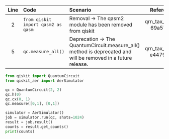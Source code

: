 | Line | Code | Scenario | Reference | Artifact | Refactoring |
| :--: | :--- | :------- | :-------: | :------- | :---------- |
| 2 | `from qiskit import qasm2 as qasm` | Removal -> The qasm2 module has been removed from qiskit | qrn_tax_ddbb-69a5707f | qiskit.qasm2 |  |
| 5 | `qc.measure_all()` | Deprecation -> The QuantumCircuit.measure_all() method is deprecated and will be removed in a future release. | qrn_tax_ddbb-e4479654 | QuantumCircuit.measure_all | `qc.measure([0,1], [0,1])` |

```python
from qiskit import QuantumCircuit
from qiskit_aer import AerSimulator

qc = QuantumCircuit(2, 2)
qc.h(0)
qc.cx(0, 1)
qc.measure([0,1], [0,1])

simulator = AerSimulator()
job = simulator.run(qc, shots=1024)
result = job.result()
counts = result.get_counts()
print(counts)
```